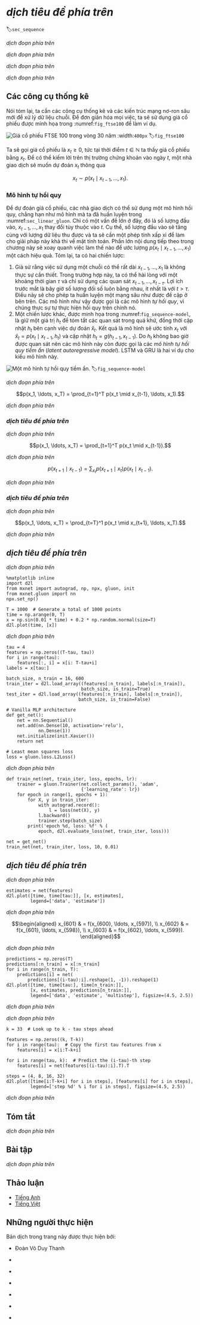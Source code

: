 <!-- ===================== Bắt đầu dịch Phần 1 ==================== -->
<!-- ========================================= REVISE PHẦN 1 - BẮT ĐẦU =================================== -->

<!--
# Sequence Models
-->

# *dịch tiêu đề phía trên*
:label:`sec_sequence`

<!--
Imagine that you are watching movies on Netflix.
As a good Netflix user, you decide to rate each of the movies religiously.
After all, a good movie is a good movie, and you want to watch more of them, right?
As it turns out, things are not quite so simple.
People's opinions on movies can change quite significantly over time.
In fact, psychologists even have names for some of the effects:
-->

*dịch đoạn phía trên*

<!--
* There is [anchoring](https://en.wikipedia.org/wiki/Anchoring), based on someone else's opinion. 
For instance after the Oscar awards, ratings for the corresponding movie go up, even though it is still the same movie. 
This effect persists for a few months until the award is forgotten. 
:cite:`Wu.Ahmed.Beutel.ea.2017` showed that the effect lifts rating by over half a point.
* There is the [Hedonic adaptation](https://en.wikipedia.org/wiki/Hedonic_treadmill), where humans quickly adapt to accept an improved (or a bad) situation as the new normal. 
For instance, after watching many good movies, 
the expectations that the next movie is equally good or better are high, hence even an average movie might be considered a bad movie after many great ones.
* There is seasonality. Very few viewers like to watch a Santa Claus movie in August.
* In some cases movies become unpopular due to the misbehaviors of directors or actors in the production.
* Some movies become cult movies, because they were almost comically bad. *Plan 9 from Outer Space* and *Troll 2* achieved a high degree of notoriety for this reason.
-->

*dịch đoạn phía trên*

<!--
In short, ratings are anything but stationary.
Using temporal dynamics helped :cite:`Koren.2009` to recommend movies more accurately.
But it is not just about movies.
-->

*dịch đoạn phía trên*

<!--
* Many users have highly particular behavior when it comes to the time when they open apps. 
For instance, social media apps are much more popular after school with students. 
Stock market trading apps are more commonly used when the markets are open.
* It is much harder to predict tomorrow's stock prices than to fill in the blanks for a stock price we missed yesterday, even though both are just a matter of estimating one number. 
After all, hindsight is so much easier than foresight. 
In statistics the former is called *extrapolation* whereas the latter is called *interpolation*.
* Music, speech, text, movies, steps, etc. are all sequential in nature. 
If we were to permute them they would make little sense. 
The headline *dog bites man* is much less surprising than *man bites dog*, even though the words are identical.
* Earthquakes are strongly correlated, i.e., after a massive earthquake there are very likely several smaller aftershocks, much more so than without the strong quake. 
In fact, earthquakes are spatiotemporally correlated, i.e., the aftershocks typically occur within a short time span and in close proximity.
* Humans interact with each other in a sequential nature, as can be seen in Twitter fights, dance patterns and debates.
-->

*dịch đoạn phía trên*

<!-- ===================== Kết thúc dịch Phần 1 ===================== -->

<!-- ===================== Bắt đầu dịch Phần 2 ===================== -->

<!--
## Statistical Tools
-->

## Các công cụ thống kê

<!--
In short, we need statistical tools and new deep neural networks architectures to deal with sequence data.
To keep things simple, we use the stock price illustrated in :numref:`fig_ftse100` as an example.
-->

Nói tóm lại, ta cần các công cụ thống kê và các kiến trúc mạng nơ-ron sâu mới để xử lý dữ liệu chuỗi.
Để đơn giản hóa mọi việc, ta sẽ sử dụng giá cổ phiếu được minh họa trong :numref:`fig_ftse100` để làm ví dụ.

<!--
![FTSE 100 index over 30 years](../img/ftse100.png)
-->

![Giá cổ phiếu FTSE 100 trong vòng 30 năm](../img/ftse100.png)
:width:`400px`
:label:`fig_ftse100`

<!--
Let us denote the prices by $x_t \geq 0$, i.e., at time $t \in \mathbb{N}$ we observe price $x_t$.
For a trader to do well in the stock market on day $t$ he should want to predict $x_t$ via
-->

Ta sẽ gọi giá cổ phiếu là $x_t \geq 0$, tức tại thời điểm $t \in \mathbb{N}$ ta thấy giá cổ phiếu bằng $x_t$.
Để có thể kiếm lời trên thị trường chứng khoán vào ngày $t$, một nhà giao dịch sẽ muốn dự đoán $x_t$ thông qua

$$x_t \sim p(x_t \mid x_{t-1}, \ldots, x_1).$$

<!--
### Autoregressive Models
-->

### Mô hình tự hồi quy

<!--
In order to achieve this, our trader could use a regressor such as the one we trained in :numref:`sec_linear_gluon`.
There is just a major problem: the number of inputs, $x_{t-1}, \ldots, x_1$ varies, depending on $t$.
That is, the number increases with the amount of data that we encounter, and we will need an approximation to make this computationally tractable.
Much of what follows in this chapter will revolve around how to estimate $p(x_t \mid x_{t-1}, \ldots, x_1)$ efficiently.
In a nutshell it boils down to two strategies:
-->

Để dự đoán giá cổ phiếu, các nhà giao dịch có thể sử dụng một mô hình hồi quy, chẳng hạn như mô hình mà ta đã huấn luyện trong :numref:`sec_linear_gluon`.
Chỉ có một vấn đề lớn ở đây, đó là số lượng đầu vào, $x_{t-1}, \ldots, x_1$ thay đổi tùy thuộc vào $t$.
Cụ thể, số lượng đầu vào sẽ tăng cùng với lượng dữ liệu thu được và ta sẽ cần một phép tính xấp xỉ để làm cho giải pháp này khả thi về mặt tính toán.
Phần lớn nội dung tiếp theo trong chương này sẽ xoay quanh việc làm thế nào để ước lượng $p(x_t \mid x_{t-1}, \ldots, x_1)$ một cách hiệu quả.
Tóm lại, ta có hai chiến lược:

<!--
1. Assume that the potentially rather long sequence $x_{t-1}, \ldots, x_1$ is not really necessary. 
In this case we might content ourselves with some timespan $\tau$ and only use $x_{t-1}, \ldots, x_{t-\tau}$ observations. 
The immediate benefit is that now the number of arguments is always the same, at least for $t > \tau$. 
This allows us to train a deep network as indicated above. 
Such models will be called *autoregressive* models, as they quite literally perform regression on themselves.
2. Another strategy, shown in :numref:`fig_sequence-model`, is to try and keep some summary $h_t$ of the past observations, at the same time update $h_t$ in addition to the prediction $\hat{x}_t$. 
This leads to models that estimate $x_t$ with $\hat{x}_t = p(x_t \mid x_{t-1}, h_{t})$ and moreover updates of the form  $h_t = g(h_{t-1}, x_{t-1})$. 
Since $h_t$ is never observed, these models are also called *latent autoregressive models*. 
LSTMs and GRUs are examples of this.
-->

1. Giả sử rằng việc sử dụng một chuỗi có thể rất dài $x_{t-1}, \ldots, x_1$ là không thực sự cần thiết.
Trong trường hợp này, ta có thể hài lòng với một khoảng thời gian $\tau$ và chỉ sử dụng các quan sát $x_{t-1}, \ldots, x_{t-\tau}$.
Lợi ích trước mắt là bây giờ số lượng đối số luôn bằng nhau, ít nhất là với $t > \tau$.
Điều này sẽ cho phép ta huấn luyện một mạng sâu như được đề cập ở bên trên.
Các mô hình như vậy được gọi là các mô hình *tự hồi quy*, vì chúng thực sự tự thực hiện hồi quy trên chính nó.
2. Một chiến lược khác, được minh họa trong :numref:`fig_sequence-model`, là giữ một giá trị $h_t$ để tóm tắt các quan sát trong quá khứ, đồng thời cập nhật $h_t$ bên cạnh việc dự đoán $\hat{x}_t$.
Kết quả là mô hình sẽ ước tính $x_t$ với $\hat{x}_t = p(x_t \mid x_{t-1}, h_{t})$ và cập nhật $h_t = g(h_{t-1}, x_{t-1})$.
Do $h_t$ không bao giờ được quan sát nên các mô hình này còn được gọi là các *mô hình tự hồi quy tiềm ẩn* (_latent autoregressive model_).
LSTM và GRU là hai ví dụ cho kiểu mô hình này.

<!--
![A latent autoregressive model. ](../img/sequence-model.svg)
-->

![Một mô hình tự hồi quy tiềm ẩn. ](../img/sequence-model.svg)
:label:`fig_sequence-model`

<!-- ===================== Kết thúc dịch Phần 2 ===================== -->

<!-- ===================== Bắt đầu dịch Phần 3 ===================== -->

<!--
Both cases raise the obvious question of how to generate training data.
One typically uses historical observations to predict the next observation given the ones up to right now.
Obviously we do not expect time to stand still.
However, a common assumption is that while the specific values of $x_t$ might change, at least the dynamics of the time series itself will not.
This is reasonable, since novel dynamics are just that, novel and thus not predictable using data that we have so far.
Statisticians call dynamics that do not change *stationary*.
Regardless of what we do, we will thus get an estimate of the entire time series via
-->

*dịch đoạn phía trên*


$$p(x_1, \ldots, x_T) = \prod_{t=1}^T p(x_t \mid x_{t-1}, \ldots, x_1).$$

<!--
Note that the above considerations still hold if we deal with discrete objects, such as words, rather than numbers.
The only difference is that in such a situation we need to use a classifier rather than a regressor to estimate $p(x_t \mid  x_{t-1}, \ldots, x_1)$.
-->

*dịch đoạn phía trên*

<!-- ========================================= REVISE PHẦN 1 - KẾT THÚC ===================================-->

<!-- ========================================= REVISE PHẦN 2 - BẮT ĐẦU ===================================-->

<!--
### Markov Model
-->

### *dịch tiêu đề phía trên*

<!--
Recall the approximation that in an autoregressive model we use only $(x_{t-1}, \ldots, x_{t-\tau})$ instead of $(x_{t-1}, \ldots, x_1)$ to estimate $x_t$.
Whenever this approximation is accurate we say that the sequence satisfies a *Markov condition*.
In particular, if $\tau = 1$, we have a *first order* Markov model and $p(x)$ is given by
-->

*dịch đoạn phía trên*


$$p(x_1, \ldots, x_T) = \prod_{t=1}^T p(x_t \mid x_{t-1}).$$

<!--
Such models are particularly nice whenever $x_t$ assumes only a discrete value, since in this case dynamic programming can be used to compute values along the chain exactly.
For instance, we can compute $p(x_{t+1} \mid x_{t-1})$ efficiently using the fact that we only need to take into account a very short history of past observations:
-->

*dịch đoạn phía trên*


$$p(x_{t+1} \mid x_{t-1}) = \sum_{x_t} p(x_{t+1} \mid x_t) p(x_t \mid x_{t-1}).$$


<!--
Going into details of dynamic programming is beyond the scope of this section, but we will introduce it in :numref:`sec_bi_rnn`.
Control and reinforcement learning algorithms use such tools extensively.
-->

*dịch đoạn phía trên*

<!-- ===================== Kết thúc dịch Phần 3 ===================== -->

<!-- ===================== Bắt đầu dịch Phần 4 ===================== -->

<!--
### Causality
-->

### *dịch tiêu đề phía trên*

<!--
In principle, there is nothing wrong with unfolding $p(x_1, \ldots, x_T)$ in reverse order.
After all, by conditioning we can always write it via
-->

*dịch đoạn phía trên*

$$p(x_1, \ldots, x_T) = \prod_{t=T}^1 p(x_t \mid x_{t+1}, \ldots, x_T).$$

<!--
In fact, if we have a Markov model, we can obtain a reverse conditional probability distribution, too.
In many cases, however, there exists a natural direction for the data, namely going forward in time.
It is clear that future events cannot influence the past.
Hence, if we change $x_t$, we may be able to influence what happens for $x_{t+1}$ going forward but not the converse.
That is, if we change $x_t$, the distribution over past events will not change.
Consequently, it ought to be easier to explain $p(x_{t+1} \mid x_t)$ rather than $p(x_t \mid x_{t+1})$.
For instance, :cite:`Hoyer.Janzing.Mooij.ea.2009` show that in some cases we can find $x_{t+1} = f(x_t) + \epsilon$ for some additive noise, whereas the converse is not true.
This is great news, since it is typically the forward direction that we are interested in estimating.
For more on this topic see e.g., the book by :cite:`Peters.Janzing.Scholkopf.2017`.
We are barely scratching the surface of it.
-->

*dịch đoạn phía trên*

<!--
## A Toy Example
-->

## *dịch tiêu đề phía trên*

<!--
After so much theory, let us try this out in practice.
Let us begin by generating some data.
To keep things simple we generate our time series by using a sine function with some additive noise.
-->

*dịch đoạn phía trên*


```{.python .input}
%matplotlib inline
import d2l
from mxnet import autograd, np, npx, gluon, init
from mxnet.gluon import nn
npx.set_np()

T = 1000  # Generate a total of 1000 points
time = np.arange(0, T)
x = np.sin(0.01 * time) + 0.2 * np.random.normal(size=T)
d2l.plot(time, [x])
```

<!--
Next we need to turn this time series into features and labels that the network can train on.
Based on the embedding dimension $\tau$ we map the data into pairs $y_t = x_t$ and $\mathbf{z}_t = (x_{t-1}, \ldots, x_{t-\tau})$.
The astute reader might have noticed that this gives us $\tau$ fewer data points, since we do not have sufficient history for the first $\tau$ of them.
A simple fix, in particular if the time series is long is to discard those few terms.
Alternatively we could pad the time series with zeros.
The code below is essentially identical to the training code in previous sections.
We kept the architecture fairly simple.
A few layers of a fully connected network, ReLU activation and $\ell_2$ loss.
Since much of the modeling is identical to the previous sections when we built regression estimators in Gluon, we will not delve into much detail.
-->

*dịch đoạn phía trên*


```{.python .input}
tau = 4
features = np.zeros((T-tau, tau))
for i in range(tau):
    features[:, i] = x[i: T-tau+i]
labels = x[tau:]

batch_size, n_train = 16, 600
train_iter = d2l.load_array((features[:n_train], labels[:n_train]),
                            batch_size, is_train=True)
test_iter = d2l.load_array((features[:n_train], labels[:n_train]),
                           batch_size, is_train=False)

# Vanilla MLP architecture
def get_net():
    net = nn.Sequential()
    net.add(nn.Dense(10, activation='relu'),
            nn.Dense(1))
    net.initialize(init.Xavier())
    return net

# Least mean squares loss
loss = gluon.loss.L2Loss()
```

<!--
Now we are ready to train.
-->

*dịch đoạn phía trên*

```{.python .input}
def train_net(net, train_iter, loss, epochs, lr):
    trainer = gluon.Trainer(net.collect_params(), 'adam',
                            {'learning_rate': lr})
    for epoch in range(1, epochs + 1):
        for X, y in train_iter:
            with autograd.record():
                l = loss(net(X), y)
            l.backward()
            trainer.step(batch_size)
        print('epoch %d, loss: %f' % (
            epoch, d2l.evaluate_loss(net, train_iter, loss)))

net = get_net()
train_net(net, train_iter, loss, 10, 0.01)
```

<!-- ===================== Kết thúc dịch Phần 4 ===================== -->

<!-- ===================== Bắt đầu dịch Phần 5 ===================== -->

<!-- ========================================= REVISE PHẦN 2 - KẾT THÚC ===================================-->

<!-- ========================================= REVISE PHẦN 3 - BẮT ĐẦU ===================================-->

<!--
## Predictions
-->

## *dịch tiêu đề phía trên*

<!--
Since both training and test loss are small, we would expect our model to work well.
Let us see what this means in practice.
The first thing to check is how well the model is able to predict what happens in the next timestep.
-->

*dịch đoạn phía trên*

```{.python .input}
estimates = net(features)
d2l.plot([time, time[tau:]], [x, estimates],
         legend=['data', 'estimate'])
```

<!--
This looks nice, just as we expected it.
Even beyond 600 observations the estimates still look rather trustworthy.
There is just one little problem to this: if we observe data only until timestep 600, we cannot hope to receive the ground truth for all future predictions.
Instead, we need to work our way forward one step at a time:
-->

*dịch đoạn phía trên*


$$\begin{aligned}
x_{601} & = f(x_{600}, \ldots, x_{597}), \\
x_{602} & = f(x_{601}, \ldots, x_{598}), \\
x_{603} & = f(x_{602}, \ldots, x_{599}).
\end{aligned}$$


<!--
In other words, we will have to use our own predictions to make future predictions.
Let us see how well this goes.
-->

*dịch đoạn phía trên*


```{.python .input}
predictions = np.zeros(T)
predictions[:n_train] = x[:n_train]
for i in range(n_train, T):
    predictions[i] = net(
        predictions[(i-tau):i].reshape(1, -1)).reshape(1)
d2l.plot([time, time[tau:], time[n_train:]],
         [x, estimates, predictions[n_train:]],
         legend=['data', 'estimate', 'multistep'], figsize=(4.5, 2.5))
```

<!--
As the above example shows, this is a spectacular failure.
The estimates decay to a constant pretty quickly after a few prediction steps.
Why did the algorithm work so poorly?
This is ultimately due to the fact that the errors build up.
Let us say that after step 1 we have some error $\epsilon_1 = \bar\epsilon$.
Now the *input* for step 2 is perturbed by $\epsilon_1$, hence we suffer some error in the order of $\epsilon_2 = \bar\epsilon + L \epsilon_1$, and so on.
The error can diverge rather rapidly from the true observations.
This is a common phenomenon.
For instance, weather forecasts for the next 24 hours tend to be pretty accurate but beyond that the accuracy declines rapidly.
We will discuss methods for improving this throughout this chapter and beyond.
-->

*dịch đoạn phía trên*

<!--
Let us verify this observation by computing the $k$-step predictions on the entire sequence.
-->

*dịch đoạn phía trên*

```{.python .input}
k = 33  # Look up to k - tau steps ahead

features = np.zeros((k, T-k))
for i in range(tau):  # Copy the first tau features from x
    features[i] = x[i:T-k+i]

for i in range(tau, k):  # Predict the (i-tau)-th step
    features[i] = net(features[(i-tau):i].T).T

steps = (4, 8, 16, 32)
d2l.plot([time[i:T-k+i] for i in steps], [features[i] for i in steps],
         legend=['step %d' % i for i in steps], figsize=(4.5, 2.5))
```

<!--
This clearly illustrates how the quality of the estimates changes as we try to predict further into the future.
While the 8-step predictions are still pretty good, anything beyond that is pretty useless.
-->

*dịch đoạn phía trên*

<!-- ===================== Kết thúc dịch Phần 5 ===================== -->

<!-- ===================== Bắt đầu dịch Phần 6 ===================== -->

<!--
## Summary
-->

## Tóm tắt

<!--
* Sequence models require specialized statistical tools for estimation.
Two popular choices are autoregressive models and latent-variable autoregressive models.
* As we predict further in time, the errors accumulate and the quality of the estimates degrades, often dramatically.
* There is quite a difference in difficulty between interpolation and extrapolation. 
Consequently, if you have a time series, always respect the temporal order of the data when training, i.e., never train on future data.
* For causal models (e.g., time going forward), estimating the forward direction is typically a lot easier than the reverse direction.
-->

*dịch đoạn phía trên*


<!--
## Exercises
-->

## Bài tập

<!--
1. Improve the above model.
    * Incorporate more than the past 4 observations? How many do you really need?
    * How many would you need if there was no noise? Hint: you can write $\sin$ and $\cos$ as a differential equation.
    * Can you incorporate older features while keeping the total number of features constant? Does this improve accuracy? Why?
    * Change the neural network architecture and see what happens.
2. An investor wants to find a good security to buy. She looks at past returns to decide which one is likely to do well. What could possibly go wrong with this strategy?
3. Does causality also apply to text? To which extent?
4. Give an example for when a latent autoregressive model might be needed to capture the dynamic of the data.
-->

*dịch đoạn phía trên*

<!-- ===================== Kết thúc dịch Phần 6 ===================== -->
<!-- ========================================= REVISE PHẦN 3 - KẾT THÚC ===================================-->

## Thảo luận
* [Tiếng Anh](https://discuss.mxnet.io/t/2860)
* [Tiếng Việt](https://forum.machinelearningcoban.com/c/d2l)

## Những người thực hiện
Bản dịch trong trang này được thực hiện bởi:
<!--
Tác giả của mỗi Pull Request điền tên mình và tên những người review mà bạn thấy
hữu ích vào từng phần tương ứng. Mỗi dòng một tên, bắt đầu bằng dấu `*`.

Lưu ý:
* Nếu reviewer không cung cấp tên, bạn có thể dùng tên tài khoản GitHub của họ
với dấu `@` ở đầu. Ví dụ: @aivivn.

* Tên đầy đủ của các reviewer có thể được tìm thấy tại https://github.com/aivivn/d2l-vn/blob/master/docs/contributors_info.md
-->

* Đoàn Võ Duy Thanh
<!-- Phần 1 -->
*

<!-- Phần 2 -->
*

<!-- Phần 3 -->
*

<!-- Phần 4 -->
*

<!-- Phần 5 -->
*

<!-- Phần 6 -->
*
